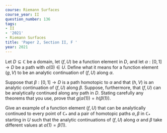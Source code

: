 ```yaml
---
course: Riemann Surfaces
course_year: II
question_number: 136
tags:
- II
- '2021'
- Riemann Surfaces
title: 'Paper 2, Section II, F '
year: 2021
---
```




Let $D \subseteq \mathbb{C}$ be a domain, let $(f, U)$ be a function element in $D$, and let $\alpha:[0,1] \rightarrow D$ be a path with $\alpha(0) \in U$. Define what it means for a function element $(g, V)$ to be an analytic continuation of $(f, U)$ along $\alpha$.

Suppose that $\beta:[0,1] \rightarrow D$ is a path homotopic to $\alpha$ and that $(h, V)$ is an analytic continuation of $(f, U)$ along $\beta$. Suppose, furthermore, that $(f, U)$ can be analytically continued along any path in $D$. Stating carefully any theorems that you use, prove that $g(\alpha(1))=h(\beta(1))$.

Give an example of a function element $(f, U)$ that can be analytically continued to every point of $\mathbb{C}_{*}$ and a pair of homotopic paths $\alpha, \beta$ in $\mathbb{C}_{*}$ starting in $U$ such that the analytic continuations of $(f, U)$ along $\alpha$ and $\beta$ take different values at $\alpha(1)=\beta(1)$.
